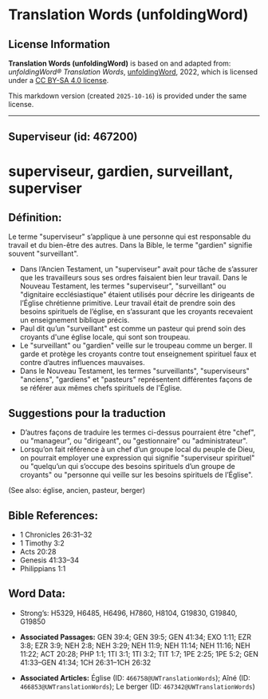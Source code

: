 # Translation Words (unfoldingWord)

## License Information

**Translation Words (unfoldingWord)** is based on and adapted from: _unfoldingWord® Translation Words_, [unfoldingWord](https://unfoldingword.org/utw), 2022, which is licensed under a [CC BY-SA 4.0 license](https://creativecommons.org/licenses/by-sa/4.0/legalcode.en).

This markdown version (created `2025-10-16`) is provided under the same license.



--------------------------------

## Superviseur (id: 467200)

superviseur, gardien, surveillant, superviser
=============================================

Définition:
-----------

Le terme "superviseur" s’applique à une personne qui est responsable du travail et du bien\-être des autres. Dans la Bible, le terme "gardien" signifie souvent "surveillant".

* Dans l’Ancien Testament, un "superviseur" avait pour tâche de s’assurer que les travailleurs sous ses ordres faisaient bien leur travail. Dans le Nouveau Testament, les termes "superviseur", "surveillant" ou "dignitaire ecclésiastique" étaient utilisés pour décrire les dirigeants de l’Église chrétienne primitive. Leur travail était de prendre soin des besoins spirituels de l’église, en s’assurant que les croyants recevaient un enseignement biblique précis.
* Paul dit qu’un "surveillant" est comme un pasteur qui prend soin des croyants d'une église locale, qui sont son troupeau.
* Le "surveillant" ou "gardien" veille sur le troupeau comme un berger. Il garde et protège les croyants contre tout enseignement spirituel faux et contre d’autres influences mauvaises.
* Dans le Nouveau Testament, les termes "surveillants", "superviseurs" "anciens", "gardiens" et "pasteurs" représentent différentes façons de se référer aux mêmes chefs spirituels de l'Église.

Suggestions pour la traduction
------------------------------

* D’autres façons de traduire les termes ci\-dessus pourraient être "chef", ou "manageur", ou "dirigeant", ou "gestionnaire" ou "administrateur".
* Lorsqu’on fait référence à un chef d’un groupe local du peuple de Dieu, on pourrait employer une expression qui signifie "superviseur spirituel" ou "quelqu’un qui s’occupe des besoins spirituels d’un groupe de croyants" ou "personne qui veille sur les besoins spirituels de l’Église".

(See also: église, ancien, pasteur, berger)

Bible References:
-----------------

* 1 Chronicles 26:31–32
* 1 Timothy 3:2
* Acts 20:28
* Genesis 41:33–34
* Philippians 1:1

Word Data:
----------

* Strong’s: H5329, H6485, H6496, H7860, H8104, G19830, G19840, G19850

* **Associated Passages:** GEN 39:4; GEN 39:5; GEN 41:34; EXO 1:11; EZR 3:8; EZR 3:9; NEH 2:8; NEH 3:29; NEH 11:9; NEH 11:14; NEH 11:16; NEH 11:22; ACT 20:28; PHP 1:1; 1TI 3:1; 1TI 3:2; TIT 1:7; 1PE 2:25; 1PE 5:2; GEN 41:33–GEN 41:34; 1CH 26:31–1CH 26:32
* **Associated Articles:** Église (ID: `466758@UWTranslationWords`); Aîné (ID: `466853@UWTranslationWords`); Le berger (ID: `467342@UWTranslationWords`)

